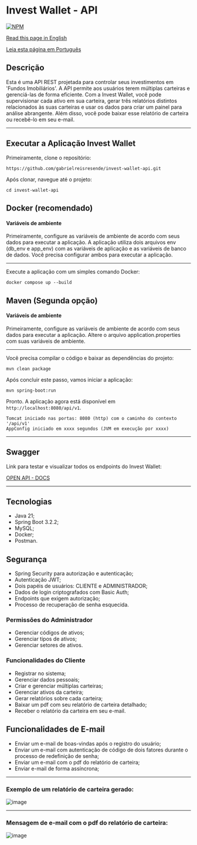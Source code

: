 # Invest Wallet - API
[![NPM](https://img.shields.io/npm/l/react)](https://github.com/gabrielreisresende/invest-wallet-api/blob/main/LICENSE)

[Read this page in English](https://github.com/gabrielreisresende/invest-wallet-api/blob/main/README.md) <br>

[Leia esta página em Português](https://github.com/gabrielreisresende/invest-wallet-api/blob/main/README-pt.md)

## Descrição
Esta é uma API REST projetada para controlar seus investimentos em 'Fundos Imobiliários'.
A API permite aos usuários terem múltiplas carteiras e gerenciá-las de forma eficiente.
Com a Invest Wallet, você pode supervisionar cada ativo em sua carteira, gerar três relatórios distintos relacionados às suas carteiras e usar os dados para criar um painel para análise abrangente.
Além disso, você pode baixar esse relatório de carteira ou recebê-lo em seu e-mail.

--------------------------------------------------------------------------------------------------------------

## Executar a Aplicação Invest Wallet

Primeiramente, clone o repositório:

```
https://github.com/gabrielreisresende/invest-wallet-api.git
```

Após clonar, navegue até o projeto:

```
cd invest-wallet-api
```

## Docker (recomendado)

#### Variáveis de ambiente

Primeiramente, configure as variáveis de ambiente de acordo com seus dados para executar a aplicação. A aplicação utiliza dois arquivos env (db_env e app_env) com as variáveis de aplicação e as variáveis de banco de dados. Você precisa configurar ambos para executar a aplicação.

--------------------------------------------------------------------------------------------------------------

Execute a aplicação com um simples comando Docker:

```
docker compose up --build
```

## Maven (Segunda opção)

#### Variáveis de ambiente

Primeiramente, configure as variáveis de ambiente de acordo com seus dados para executar a aplicação. Altere o arquivo application.properties com suas variáveis de ambiente.

--------------------------------------------------------------------------------------------------------------

Você precisa compilar o código e baixar as dependências do projeto:

```
mvn clean package
```

Após concluir este passo, vamos iniciar a aplicação:

```
mvn spring-boot:run
```

Pronto. A aplicação agora está disponível em `http://localhost:8080/api/v1`.

```
Tomcat iniciado nas portas: 8080 (http) com o caminho do contexto '/api/v1'
AppConfig iniciado em xxxx segundos (JVM em execução por xxxx)
```

--------------------------------------------------------------------------------------------------------------

## Swagger
Link para testar e visualizar todos os endpoints do Invest Wallet:

[OPEN API - DOCS](http://localhost:8080/api/v1/swagger-ui/index.html#/)

--------------------------------------------------------------------------------------------------------------

## Tecnologias
- Java 21;
- Spring Boot 3.2.2;
- MySQL;
- Docker;
- Postman.

## Segurança
- Spring Security para autorização e autenticação;
- Autenticação JWT;
- Dois papéis de usuários: CLIENTE e ADMINISTRADOR;
- Dados de login criptografados com Basic Auth;
- Endpoints que exigem autorização;
- Processo de recuperação de senha esquecida.

### Permissões do Administrador
- Gerenciar códigos de ativos;
- Gerenciar tipos de ativos;
- Gerenciar setores de ativos.

### Funcionalidades do Cliente
- Registrar no sistema;
- Gerenciar dados pessoais;
- Criar e gerenciar múltiplas carteiras;
- Gerenciar ativos da carteira;
- Gerar relatórios sobre cada carteira;
- Baixar um pdf com seu relatório de carteira detalhado;
- Receber o relatório da carteira em seu e-mail.

## Funcionalidades de E-mail
- Enviar um e-mail de boas-vindas após o registro do usuário;
- Enviar um e-mail com autenticação de código de dois fatores durante o processo de redefinição de senha;
- Enviar um e-mail com o pdf do relatório de carteira;
- Enviar e-mail de forma assíncrona;
--------------------------------------------------------------------------------------------------------------
### Exemplo de um relatório de carteira gerado:
![image](https://github.com/gabrielreisresende/invest-wallet-api/assets/123999571/0550b570-25e4-4593-8c89-6be7768d1a36)

--------------------------------------------------------------------------------------------------------------
### Mensagem de e-mail com o pdf do relatório de carteira:
![image](https://github.com/gabrielreisresende/invest-wallet-api/assets/123999571/bb3cdc59-c3e1-4ae3-8fbf-777d98bf530d)